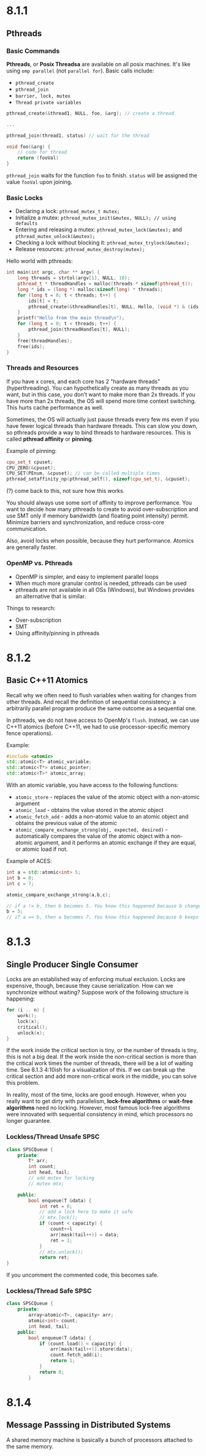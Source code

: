 # 8.1.1
## Pthreads
### Basic Commands
**Pthreads**, or **Posix Threadsa** are available on all posix machines. It's like using `omp parallel` (not `parallel for`). Basic calls include:
* `pthread_create`
* `pthread_join`
* `barrier, lock, mutex`
* `Thread private variables`

```c++
pthread_create(&thread1, NULL, foo, &arg); // create a thread

...

pthread_join(thread1, status) // wait for the thread

void foo(&arg) {
	// code for thread
	return (fooVal)
}
```

`pthread_join`  waits for the function `foo` to finish. `status` will be assigned the value `fooVal` upon joining.

### Basic Locks
* Declaring a lock: `pthread_mutex_t mutex;`
* Initialize a mutex: `pthread_mutex_init(&mutex, NULL); // using defaults`
* Entering and releasing a mutex: `pthread_mutex_lock(&mutex);` and `pthread_mutex_unlock(&mutex);`
* Checking a lock without blocking it: `pthread_mutex_trylock(&mutex);`
* Release resources: `pthread_mutex_destroy(mutex);`

Hello world with pthreads:
```c++
int main(int argc, char ** argv) {
	long threads = strtol(argv[1], NULL, 10);
	pthread_t * threadHandles = malloc(threads * sizeof(pthread_t));
	long * ids = (long *) malloc(sizeof(long) * threads);
	for (long t = 0; t < threads; t++) {
		ids[t] = t;
		pthread_create(&threadHandles[t], NULL, Hello, (void *) & (ids[t]));
	}
	printf("Hello from the main thread\n");
	for (long t = 0; t < threads; t++) {
		pthread_join(threadHandles[t], NULL);
	}
	free(threadHandles);
	free(ids);
}
```
### Threads and Resources
If you have x cores, and each core has 2 "hardware threads" (hyperthreading). You can hypothetically create as many threads as you want, but in this case, you don't want to make more than 2x threads. If you have more than 2x threads, the OS will spend more time context switching. This hurts cache performance as well. 

Sometimes, the OS will actually just pause threads every few ms even if you have fewer logical threads than hardware threads. This can slow you down, so pthreads provide a way to bind threads to hardware resources. This is called **pthread affinity** or **pinning**.

Example of pinning:
```c++
cpu_set_t cpuset;
CPU_ZERO(&cpuset);
CPU_SET(PEnum, &cpuset); // can be called multiple times
pthread_setaffinity_np(pthread_self(), sizeof(cpu_set_t), &cpuset);
```
(?) come back to this, not sure how this works.

You should always use some sort of affinity to improve performance. You want to decide how many pthreads to create to avoid over-subscription and use SMT only if memory bandwidth (and floating point intensity) permit. Minimize barriers and synchronization, and reduce cross-core communication.

Also, avoid locks when possible, because they hurt performance. Atomics are generally faster.

### OpenMP vs. Pthreads
* OpenMP is simpler, and easy to implement parallel loops
* When much more granular control is needed, pthreads can be used
* pthreads are not available in all OSs (Windows), but Windows provides an alternative that is similar.

Things to research:
* Over-subscription
* SMT
* Using affinity/pinning in pthreads


# 8.1.2
## Basic C++11 Atomics
Recall why we often need to flush variables when waiting for changes from other threads. And recall the definition of sequential consistency: a arbitrarily parallel program produce the same outcome as a sequential one. 

In pthreads, we do not have access to OpenMp's `flush`. Instead, we can use C++11 atomics (before C++11, we had to use processor-specific memory fence operations). 

Example:
```c++
#include <atomic>
std::atomic<T> atomic_variable;
std::atomic<T*> atomic_pointer;
std::atomic<T>* atomic_array;
```

With an atomic variable, you have access to the following functions:
* `atomic_store` - replaces the value of the atomic object with a non-atomic argument
* `atomic_load` - obtains the value stored in the atomic object
* `atomic_fetch_add` - adds a non-atomic value to an atomic object and obtains the previous value of the atomic
* `atomic_compare_exchange_strong(obj, expected, desired)` - automatically compares the value of the atomic object with a non-atomic argument, and it performs an atomic exchange if they are equal, or atomic load if not.

Example of ACES:
```c++
int a = std::atomic<int> 5;
int b = 0;
int c = 7;

atomic_compare_exchange_strong(a,b,c);

// if a != b, then b becomes 5. You know this happened because b changes value.
b = 5;
// if a == b, then a becomes 7. You know this happened because b keeps the same value.
```


# 8.1.3
## Single Producer Single Consumer
Locks are an established way of enforcing mutual exclusion. Locks are expensive, though, because they cause serialization. How can we synchronize without waiting?
Suppose work of the following structure is happening:
```c++
for (i .. n) {
	work();
	lock(x);
	critical();
	unlock(x);
}
```

If the work inside the critical section is tiny, or the number of threads is tiny, this is not a big deal. If the work inside the non-critical section is more than the critical work times the number of threads, there will be a lot of waiting time. See 8.1.3 4:10ish for a visualization of this. If we can break up the critical section and add more non-critical work in the middle, you can solve this problem. 

In reality, most of the time, locks are good enough. However, when you really want to get dirty with parallelism, **lock-free algorithms** or **wait-free algorithms** need no locking. However, most famous lock-free algorithms were innovated with sequential consistency in mind, which processors no longer guarantee. 

### Lockless/Thread Unsafe SPSC
```c++
class SPSCQueue {
	private:
		T* arr;
 		int count;
		int head, tail;
		// add mutex for locking
		// mutex mtx;

	public:
		bool enqueue(T &data) {
			int ret = 0;
			// add a lock here to make it safe			
			// mtx.lock();
			if (count < capacity) {
				count++l
				arr[mask(tail++)] = data;
				ret = 1;
			}
			// mtx.unlock();
			return ret;
}
```

If you uncomment the commented code, this becomes safe.

### Lockless/Thread Safe SPSC
```c++
class SPSCQueue {
	private:
		array<atomic<T>, capacity> arr;
		atomic<int> count;
		int head, tail;
	public:
		bool enqueue(T &data) {
			if (count.load() < capacity) {
				arr[mask(tail++)].store(data);
				count.fetch_add(i);
				return 1;
			}
			return 0;
		} 
```

# 8.1.4
## Message Passsing in Distributed Systems
A shared memory machine is basically a bunch of processors attached to the same memory. 
